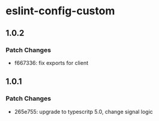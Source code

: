 # eslint-config-custom

## 1.0.2

### Patch Changes

- f667336: fix exports for client

## 1.0.1

### Patch Changes

- 265e755: upgrade to typescritp 5.0, change signal logic
